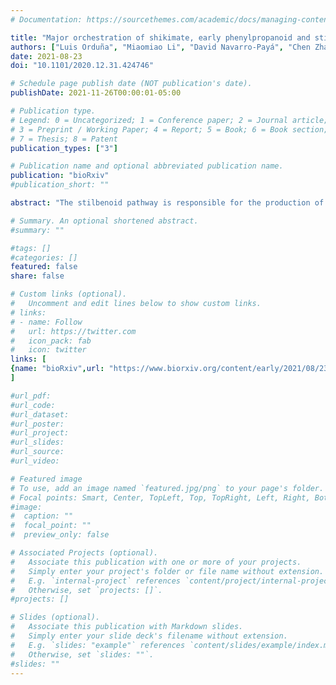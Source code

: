 ```yaml
---
# Documentation: https://sourcethemes.com/academic/docs/managing-content/

title: "Major orchestration of shikimate, early phenylpropanoid and stilbenoid pathways by Subgroup 2 R2R3-MYBs in grapevine"
authors: ["Luis Orduña", "Miaomiao Li", "David Navarro-Payá", "Chen Zhang", "Antonio Santiago", "Pablo Romero", "Živa Ramšak", "Gabriele Magon", "Janine Höll", "Patrik Merz", "Kristina Gruden", "Alessandro Vannozzi", "Dario Cantu", "Jochen Bogs", "Darren C. J. Wong", "**Shao&hyphen;shan Carol Huang**", "José Tomás Matus"]
date: 2021-08-23
doi: "10.1101/2020.12.31.424746"

# Schedule page publish date (NOT publication's date).
publishDate: 2021-11-26T00:00:01-05:00

# Publication type.
# Legend: 0 = Uncategorized; 1 = Conference paper; 2 = Journal article;
# 3 = Preprint / Working Paper; 4 = Report; 5 = Book; 6 = Book section;
# 7 = Thesis; 8 = Patent
publication_types: ["3"]

# Publication name and optional abbreviated publication name.
publication: "bioRxiv"
#publication_short: ""

abstract: "The stilbenoid pathway is responsible for the production of resveratrol and its derivatives in grapevine. A few transcription factors (TFs) have been previously identified as regulators of this pathway but the extent of this control is yet to be fully understood. Here we demonstrate how DNA affinity purification sequencing (DAP-Seq) allows for genome-wide TF binding site interrogation in a non-model species. We obtained 5,190 and 4,443 binding events assigned to 4,041 and 3,626 genes for MYB14 and MYB15, respectively (around 40% of peaks being located within -10kb of transcription start sites). DAP-Seq of MYB14 and MYB15 was combined with aggregate gene centred co-expression networks built from more than 1,400 transcriptomic datasets from leaves, fruits and flowers to narrow down bound genes to a set of high confidence targets. The analysis of MYB14, MYB15 and MYB13, a third uncharacterised member of Subgroup 2 (S2), showed that in addition to the few previously known stilbene synthase (STS ) targets, these three regulators bind to 30 out of 47 STS family genes. Moreover all three MYBs bind to several PAL, C4H and 4CL genes, in addition to shikimate pathway genes, the WRKY03 stilbenoid co-regulator and novel resveratrol-modifying gene candidates amongst which ROMT2 -3 were validated enzymatically. A high proportion of DAP-Seq bound genes was induced in the activated transcriptomes of transient MYB15 -overexpressing stilbenoid-producing grapevine leaves, validating our methodological approach for identifying gene regulatory networks of specialised metabolism. Overall, MYB genes from Subgroup 2 appear to play a key role in binding and directly regulating several primary and secondary metabolic steps leading to an increased flux towards stilbenoid production.Competing Interest StatementThe authors have declared no competing interest."

# Summary. An optional shortened abstract.
#summary: ""

#tags: []
#categories: []
featured: false
share: false

# Custom links (optional).
#   Uncomment and edit lines below to show custom links.
# links:
# - name: Follow
#   url: https://twitter.com
#   icon_pack: fab
#   icon: twitter
links: [
{name: "bioRxiv",url: "https://www.biorxiv.org/content/early/2021/08/23/2020.12.31.424746"}
]

#url_pdf:
#url_code:
#url_dataset:
#url_poster:
#url_project:
#url_slides:
#url_source:
#url_video:

# Featured image
# To use, add an image named `featured.jpg/png` to your page's folder. 
# Focal points: Smart, Center, TopLeft, Top, TopRight, Left, Right, BottomLeft, Bottom, BottomRight.
#image:
#  caption: ""
#  focal_point: ""
#  preview_only: false

# Associated Projects (optional).
#   Associate this publication with one or more of your projects.
#   Simply enter your project's folder or file name without extension.
#   E.g. `internal-project` references `content/project/internal-project/index.md`.
#   Otherwise, set `projects: []`.
#projects: []

# Slides (optional).
#   Associate this publication with Markdown slides.
#   Simply enter your slide deck's filename without extension.
#   E.g. `slides: "example"` references `content/slides/example/index.md`.
#   Otherwise, set `slides: ""`.
#slides: ""
---
```

